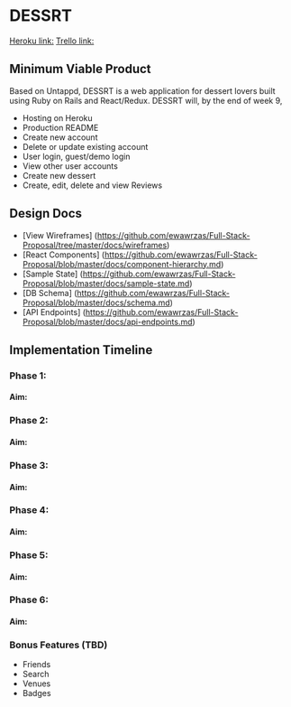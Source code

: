 # DESSRT



[Heroku link:](https://github.com/ewawrzas/Full-Stack-Proposal/tree/master/docs)
[Trello link:](https://github.com/ewawrzas/Full-Stack-Proposal/tree/master/docs)

## Minimum Viable Product
Based on Untappd, DESSRT is a web application for dessert lovers built using Ruby on Rails and React/Redux. DESSRT will, by the end of week 9, 


+ Hosting on Heroku
+ Production README
+ Create new account
+ Delete or update existing account
+ User login, guest/demo login
+ View other user accounts
+ Create new dessert
+ Create, edit, delete and view Reviews


## Design Docs

+ [View Wireframes] (https://github.com/ewawrzas/Full-Stack-Proposal/tree/master/docs/wireframes)
+ [React Components] (https://github.com/ewawrzas/Full-Stack-Proposal/blob/master/docs/component-hierarchy.md)
+ [Sample State] (https://github.com/ewawrzas/Full-Stack-Proposal/blob/master/docs/sample-state.md)
+ [DB Schema] (https://github.com/ewawrzas/Full-Stack-Proposal/blob/master/docs/schema.md)
+ [API Endpoints] (https://github.com/ewawrzas/Full-Stack-Proposal/blob/master/docs/api-endpoints.md)

## Implementation Timeline

### Phase 1:
#### Aim:
### Phase 2:
#### Aim:
### Phase 3:
#### Aim:
### Phase 4:
#### Aim:
### Phase 5:
#### Aim:
### Phase 6:
#### Aim:

### Bonus Features (TBD)
+ Friends
+ Search
+ Venues
+ Badges
